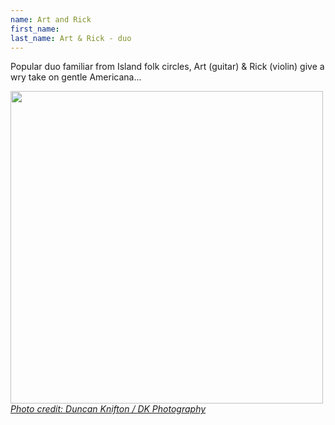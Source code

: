 ```yaml
---
name: Art and Rick
first_name: 
last_name: Art & Rick - duo
---
```


Popular duo familiar from Island folk circles, Art (guitar) & Rick (violin) give a wry take on gentle Americana...

<img src="../../assets/images/art_and_rik_dw.jpg" width=500 /><br/>
[*Photo credit: Duncan Knifton / DK Photography*](https://www.dkphotography.org.uk/p572416793)
